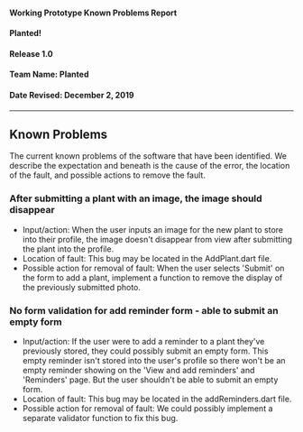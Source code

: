 
#### Working Prototype Known Problems Report
#### Planted!
#### Release 1.0
#### **Team Name: Planted**
#### **Date Revised: December 2, 2019**
------

## Known Problems

The current known problems of the software that have been identified. We describe the expectation and beneath is the cause of the error, the location of the fault, and possible actions to remove the fault.

### After submitting a plant with an image, the image should disappear

- Input/action: When the user inputs an image for the new plant to store into their profile, the image doesn't disappear from view after submitting the plant into the profile.
- Location of fault: This bug may be located in the AddPlant.dart file.
- Possible action for removal of fault: When the user selects 'Submit' on the form to add a plant, implement a function to remove the display of the previously submitted photo.

### No form validation for add reminder form - able to submit an empty form

- Input/action: If the user were to add a reminder to a plant they've previously stored, they could possibly submit an empty form. This empty reminder isn't stored into the user's profile so there won't be an empty reminder showing on the 'View and add reminders' and 'Reminders' page. But the user shouldn't be able to submit an empty form.
- Location of fault: This bug may be located in the addReminders.dart file.
- Possible action for removal of fault: We could possibly implement a separate validator function to fix this bug.
